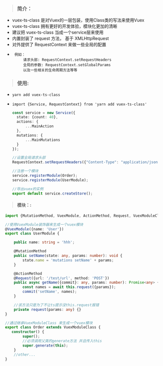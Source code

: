 
>### 简介：
 * vuex-ts-class 是对Vuex的一层包装，使用Class类的写法来使用Vuex
 * vuex-ts-class 拥有更好的开发体验，模块化更加的清晰
 * 建议把 vuex-ts-class 当成一个service层来使用
 * 内置封装了 request 方法， 基于 XMLHttpRequest
 * 对外提供了 RequestContext 来做一些全局的配置
 *      例如： 
            请求头部: RequestContext.setRequestHeaders
            全局的参数: RequestContext.setGlobalParams
            以及一些相关的生命周期方法等等
                
>### 使用:
* `yarn add vuex-ts-class`

* `import {Service, RequestContext} from 'yarn add vuex-ts-class'`

    ```typescript
  const service = new Service({
      state: {count: 40},
      actions: {
          ...MainAction
      },
      mutations: {
          ...MainMutations
      }
  });
  
  //设置全局请求头部
  RequestContext.setRequestHeaders({"Content-Type": "application/json;charset=UTF-8"});
  
  //注册一个模块
  service.registerModule(Order);
  service.registerModule(UserModule);
  
  //导出vuex的实例
  export default service.createStore();

>#### 模块：:
```typescript
import {MutationMethod, VuexModule, ActionMethod, Request, VuexModuleClass} from 'vuex-ts-class';

//使用VuexModule装饰器来生成一个vuex模块
@VuexModule({name: 'User'})
export class UserModule {

    public name: string = 'hhh';

    @MutationMethod
    public setName(state: any, params: number): void {
        state.name = 'mutations setName' + params;
    }

    @ActionMethod
    @Request({url: '/test/url', method: 'POST'})
    public async getName({commit}: any, params: number): Promise<any> {
        const names = await this.request({params});
        commit('setName', names);
    }

    //该方法只是为了不让ts提示没this.request报错
    private request(params: any) {}
}

//通过继承VuexModuleClass 来生成一个vuex模块
export class Order extends VuexModuleClass {
   constructor() {
        super();
        //必须调用父类的generate方法 并且传入this
        super.generate(this);
    }
    //other...
}
```

